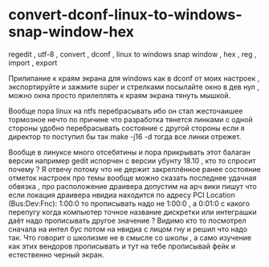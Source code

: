 # convert-dconf-linux-to-windows-snap-window-hex
regedit , utf-8 , convert , dconf , linux to windows snap window , hex , reg , import , export

Прилипание к краям экрана для windows как в dconf от моих настроек , экспортируйте и зажмите super и стрелками посылайте окно в дев нул , можно окна просто прилеплять к краям экрана тянуть мышкой.

Вообще пора linux на ntfs перебрасывать ибо он стал жесточаишее тормозное нечто по причине что разработка тянется линками с одной стороны удобно перебрасывать состояние с другой стороны если я директор то поступил бы так make -j16 -d тогда все линки отрежет.

Вообще в линуксе много отсебятины и пора прикрывать этот балаган версии например gedit испорчен с версии убунту 18.10 , кто то спросит почему ? Я отвечу потому что не держит закреплённое ранее состояние отметок настроек про темы вообще можно сказать последнее удачная обвязка , про расположение драивера допустим на арч вики пишут что если локация драивера нвидиа находится по адресу PCI Location (Bus:Dev:Fnc): 1:00:0 то прописывать надо не 1:00:0 , а 0:01:0 с какого перепугу когда компьютер точное название дискретки или интеграшки даёт надо прописывать другое значение ? Видимо кто то посмотрел сначала на интел бус потом на нвидиа с лицом гну и решил что надо так. Что говорит о школизме не в смысле со школы , а само изучение как этих вендоров прописывать и тут на тебе прописывай фейк и естественно черный экран.
